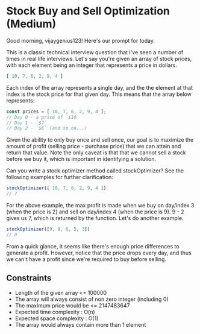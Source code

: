 # Stock Buy and Sell Optimization (Medium)
Good morning, vijaygenius123! Here's our prompt for today.

This is a classic technical interview question that I've seen a number of times in real life interviews. Let's say you're given an array of stock prices, with each element being an integer that represents a price in dollars.

```js
[ 10, 7, 6, 2, 9, 4 ]
```
Each index of the array represents a single day, and the the element at that index is the stock price for that given day. This means that the array below represents:

```js
const prices = [ 10, 7, 6, 2, 9, 4 ];
// Day 0 - a price of `$10`
// Day 1 - `$7`
// Day 2 - `$6` (and so on...)
```
Given the ability to only buy once and sell once, our goal is to maximize the amount of profit (selling price - purchase price) that we can attain and return that value. Note the only caveat is that that we cannot sell a stock before we buy it, which is important in identifying a solution.

Can you write a stock optimizer method called stockOptimizer? See the following examples for further clarification:

```js
stockOptimizer([ 10, 7, 6, 2, 9, 4 ])
// 7
```
For the above example, the max profit is made when we buy on day/index 3 (when the price is 2) and sell on day/index 4 (when the price is 9). 9 - 2 gives us 7, which is returned by the function. Let's do another example.

```js
stockOptimizer([9, 8, 6, 5, 3])
// 0
```
From a quick glance, it seems like there's enough price differences to generate a profit. However, notice that the price drops every day, and thus we can't have a profit since we're required to buy before selling.

## Constraints
- Length of the given array <= 100000
- The array will always consist of non zero integer (including 0)
- The maximum price would be <= 2147483647
- Expected time complexity : O(n)
- Expected space complexity : O(1)
- The array would always contain more than 1 element
